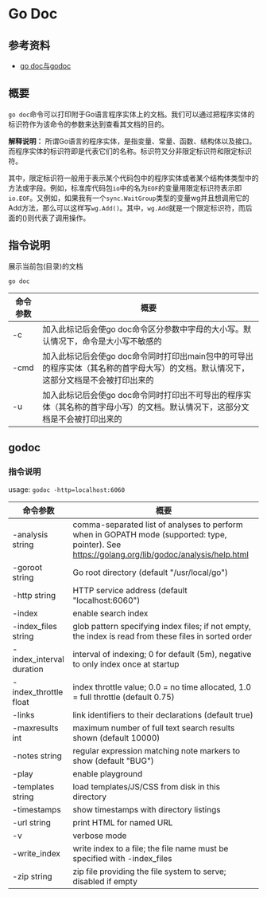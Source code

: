 # Go Doc

## 参考资料

- [go doc与godoc](https://www.bookstack.cn/read/go_command_tutorial/0.5.md)

## 概要

`go doc`命令可以打印附于Go语言程序实体上的文档。我们可以通过把程序实体的标识符作为该命令的参数来达到查看其文档的目的。

**解释说明：**
所谓Go语言的程序实体，是指变量、常量、函数、结构体以及接口。而程序实体的标识符即是代表它们的名称。标识符又分非限定标识符和限定标识符。

其中，限定标识符一般用于表示某个代码包中的程序实体或者某个结构体类型中的方法或字段。例如，标准库代码包`io`中的名为`EOF`的变量用限定标识符表示即`io.EOF`。又例如，如果我有一个`sync.WaitGroup`类型的变量wg并且想调用它的Add方法，那么可以这样写`wg.Add()`。其中，`wg.Add`就是一个限定标识符，而后面的()则代表了调用操作。

## 指令说明

展示当前包(目录)的文档
```shell
go doc 
```

| 命令参数 | 概要 |
| --- | --- |
| -c | 加入此标记后会使go doc命令区分参数中字母的大小写。默认情况下，命令是大小写不敏感的 |
| -cmd | 加入此标记后会使go doc命令同时打印出main包中的可导出的程序实体（其名称的首字母大写）的文档。默认情况下，这部分文档是不会被打印出来的 |
| -u | 加入此标记后会使go doc命令同时打印出不可导出的程序实体（其名称的首字母小写）的文档。默认情况下，这部分文档是不会被打印出来的 |


## godoc

### 指令说明
usage: `godoc -http=localhost:6060`

| 命令参数 | 概要 |
| --- | --- |
| -analysis string | comma-separated list of analyses to perform when in GOPATH mode (supported: type, pointer). See https://golang.org/lib/godoc/analysis/help.html |
| -goroot string | Go root directory (default "/usr/local/go") |
| -http string | HTTP service address (default "localhost:6060") |
| -index | enable search index |
| -index_files string | glob pattern specifying index files; if not empty, the index is read from these files in sorted order |
| -index_interval duration | interval of indexing; 0 for default (5m), negative to only index once at startup |
| -index_throttle float | index throttle value; 0.0 = no time allocated, 1.0 = full throttle (default 0.75) |
| -links | link identifiers to their declarations (default true) |
| -maxresults int | maximum number of full text search results shown (default 10000) |
| -notes string | regular expression matching note markers to show (default "BUG") |
| -play | enable playground |
| -templates string | load templates/JS/CSS from disk in this directory |
| -timestamps | show timestamps with directory listings |
| -url string | print HTML for named URL |
| -v | verbose mode |
| -write_index | write index to a file; the file name must be specified with -index_files |
| -zip string | zip file providing the file system to serve; disabled if empty |
